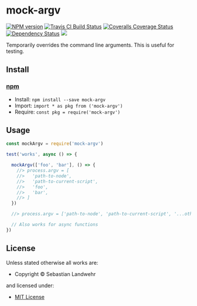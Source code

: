 <!-- TITLE/ -->

<h1>mock-argv</h1>

<!-- /TITLE -->


<!-- BADGES/ -->

<span class="badge-npmversion"><a href="https://npmjs.org/package/mock-argv" title="View this project on NPM"><img src="https://img.shields.io/npm/v/mock-argv.svg" alt="NPM version" /></a></span>
<span class="badge-travisci"><a href="http://travis-ci.org/dword-design/mock-argv" title="Check this project's build status on TravisCI"><img src="https://img.shields.io/travis/dword-design/mock-argv/master.svg" alt="Travis CI Build Status" /></a></span>
<span class="badge-coveralls"><a href="https://coveralls.io/r/dword-design/mock-argv" title="View this project's coverage on Coveralls"><img src="https://img.shields.io/coveralls/dword-design/mock-argv.svg" alt="Coveralls Coverage Status" /></a></span>
<span class="badge-daviddm"><a href="https://david-dm.org/dword-design/mock-argv" title="View the status of this project's dependencies on DavidDM"><img src="https://img.shields.io/david/dword-design/mock-argv.svg" alt="Dependency Status" /></a></span>
<span class="badge-shields"><a href="https://img.shields.io/badge/renovate-enabled-brightgreen.svg"><img src="https://img.shields.io/badge/renovate-enabled-brightgreen.svg" /></a></span>

<!-- /BADGES -->


<!-- DESCRIPTION/ -->

Temporarily overrides the command line arguments. This is useful for testing.

<!-- /DESCRIPTION -->


<!-- INSTALL/ -->

<h2>Install</h2>

<a href="https://npmjs.com" title="npm is a package manager for javascript"><h3>npm</h3></a>
<ul>
<li>Install: <code>npm install --save mock-argv</code></li>
<li>Import: <code>import * as pkg from ('mock-argv')</code></li>
<li>Require: <code>const pkg = require('mock-argv')</code></li>
</ul>

<!-- /INSTALL -->


## Usage

```js
const mockArgv = require('mock-argv')

test('works', async () => {

  mockArgv(['foo', 'bar'], () => {
    //> process.argv = [
    //>   'path-to-node',
    //>   'path-to-current-script',
    //>   'foo',
    //>   'bar',
    //> ]
  })

  //> process.argv = ['path-to-node', 'path-to-current-script', '...other-params']

  // Also works for async functions
})
```

<!-- LICENSE/ -->

<h2>License</h2>

Unless stated otherwise all works are:

<ul><li>Copyright &copy; Sebastian Landwehr</li></ul>

and licensed under:

<ul><li><a href="http://spdx.org/licenses/MIT.html">MIT License</a></li></ul>

<!-- /LICENSE -->
